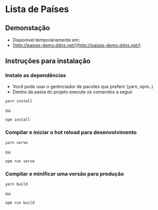 # Lista de Países

## Demonstação
- Disponível temporariamente em:
- [http://paises-demo.ddns.net/](http://paises-demo.ddns.net/)

## Instruções para instalação

### Instale as dependências
- Você pode usar o gerênciador de pacotes que preferir (yarn, npm..)
- Dentro da pasta do projeto execute os comandos a seguir

```
yarn install
```
ou
```
npm install
```

### Compilar e iniciar o hot reload para desenvolvimento
```
yarn serve
```
ou
```
npm run serve
```

### Compilar e minificar uma versão para produção
```
yarn build
```
ou
```
npm run build
```